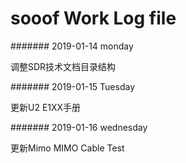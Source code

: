 # sooof Work Log file


####### 2019-01-14 monday

调整SDR技术文档目录结构

####### 2019-01-15 Tuesday

更新U2 E1XX手册

####### 2019-01-16 wednesday

更新Mimo MIMO Cable Test
